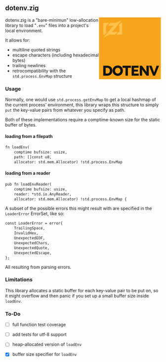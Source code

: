 ## dotenv.zig

<img src="./media/logo.svg" alt="dotenv.zig's logo" align="right" width="200" />

dotenv.zig is a "bare-minimun" low-allocation library to load "`.env`" files
into a project's  local environment.

It allows for:

- multiline quoted strings
- escape characters (including hexadecimal bytes)
- trailing newlines
- retrocompatibility with the `std.process.EnvMap` structure

### Usage

Normally, one would use `std.process.getEnvMap` to get a local hashmap of the
current process' environment, this library wraps this structure to simply `put`
the key-value pairs from whatever you specify as path.

Both of these implementations require a comptime-known size for the static
buffer of bytes.

#### loading from a filepath

```zig
fn loadEnv(
    comptime bufsize: usize,
    path: []const u8,
    allocator: std.mem.Allocator) !std.process.EnvMap
```

#### loading from a reader

```zig
pub fn loadEnvReader(
    comptime bufsize: usize,
    reader: *std.io.AnyReader,
    allocator: std.mem.Allocator) !std.process.EnvMap {
```

A subset of the possible errors this might result with are specified in the
`LoaderError` ErrorSet, like so:

```zig
const LoaderError = error{
    TrailingSpace,
    InvalidHex,
    UnexpectedEOF,
    UnexpectedChars,
    UnexpectedQuote,
    UnexpectedEscape,
};
```

All resulting from parsing errors.

### Limitations

This library allocates a static buffer for each key-value pair to be put on, so it might overflow and then panic if you set up a small buffer size inside `loadEnv`.

### To-Do

- [ ] full function test coverage
- [ ] add tests for utf-8 support
- [ ] heap-allocated version of `loadEnv`
- [X] buffer size specifier for `loadEnv`

